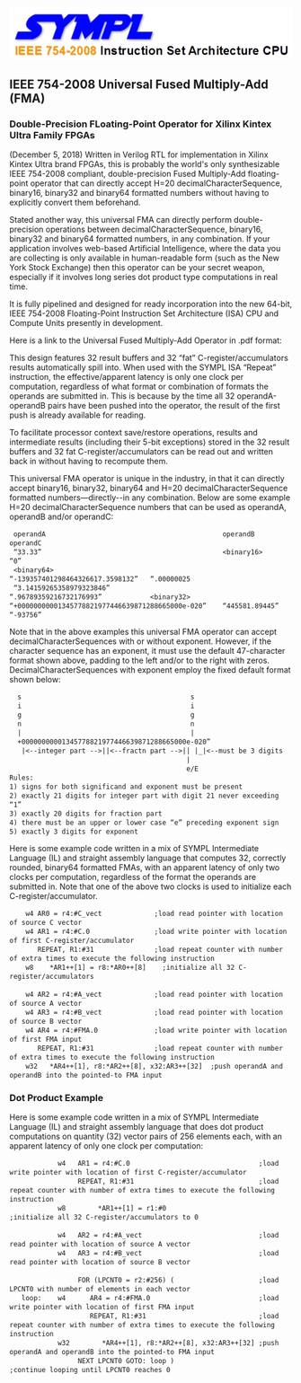 ![](https://github.com/jerry-D/IEEE-754-2008_ISA_CPU/blob/master/images/SYMPL_CPU_LOGO.png)
## IEEE 754-2008 Universal Fused Multiply-Add (FMA) 
### Double-Precision FLoating-Point Operator for Xilinx Kintex Ultra Family FPGAs

(December 5, 2018) Written in Verilog RTL for implementation in Xilinx Kintex Ultra brand FPGAs, this is probably the world's only synthesizable IEEE 754-2008 compliant, 
double-precision Fused Multiply-Add floating-point operator that can directly accept H=20 decimalCharacterSequence, binary16, binary32 and binary64 formatted numbers without having to explicitly convert them beforehand.

Stated another way, this universal FMA can directly perform double-precision operations between decimalCharacterSequence, binary16, binary32 and binary64 formatted numbers, in any combination.  If your application involves web-based Artificial Intelligence, where the data you are collecting is only available in human-readable form (such as the New York Stock Exchange) then this operator can be your secret weapon, especially if it involves long series dot product type computations in real time.  

It is fully pipelined and designed for ready incorporation into the new 64-bit, IEEE 754-2008 Floating-Point Instruction Set Architecture (ISA) CPU and Compute Units presently in development.

Here is a link to the Universal Fused Multiply-Add Operator in .pdf format:


This design features 32 result buffers and 32 “fat” C-register/accumulators results automatically spill into.  When used with the SYMPL ISA “Repeat” instruction, the effective/apparent latency is only one clock per computation, regardless of what format or combination of formats the operands are submitted in.  This is because by the time all 32 operandA-operandB pairs have been pushed into the operator, the result of the first push is already available for reading. 

To facilitate processor context save/restore operations, results and intermediate results (including their 5-bit exceptions) stored in the 32 result buffers and 32 fat C-register/accumulators can be read out and written back in without having to recompute them.

This universal FMA operator is unique in the industry, in that it can directly accept binary16, binary32, binary64 and H=20 decimalCharacterSequence formatted numbers—directly--in any combination.  Below are some example H=20 decimalCharacterSequence numbers that can be used as operandA, operandB and/or operandC:

```
 operandA                                            operandB                           operandC
 “33.33”                                             <binary16>                         “0”
 <binary64>                                          “-139357401298464326617.3598132”   “.00000025
 “3.14159265358979323846”                            “.96789359216732176993”            <binary32>            
“+00000000001345778821977446639871288665000e-020”    “445581.89445”                     “-93756”
```
Note that in the above examples this universal FMA operator can accept decimalCharacterSequences with or without exponent.  However, if the character sequence has an exponent, it must use the default 47-character format shown above, padding to the left and/or to the right with zeros. DecimalCharacterSequences with exponent employ the fixed default format shown below:

```
  s                                          s
  i                                          i
  g                                          g
  n                                          n                                        
  |                                          |                                        
  +00000000001345778821977446639871288665000e-020”
   |<--integer part -->||<--fractn part -->|| |_|<--must be 3 digits
                                            |
                                            e/E
Rules:
1) signs for both significand and exponent must be present
2) exactly 21 digits for integer part with digit 21 never exceeding “1”
3) exactly 20 digits for fraction part
4) there must be an upper or lower case “e” preceding exponent sign
5) exactly 3 digits for exponent 
```
Here is some example code written in a mix of SYMPL Intermediate Language (IL) and straight assembly language that computes 32, correctly rounded, binary64 formatted FMAs, with an apparent latency of only two clocks per computation, regardless of the format the operands are submitted in. Note that one of the above two clocks is used to initialize each C-register/accumulator.

```
    w4 AR0 = r4:#C_vect             ;load read pointer with location of source C vector
    w4 AR1 = r4:#C.0                ;load write pointer with location of first C-register/accumulator
       REPEAT, R1:#31               ;load repeat counter with number of extra times to execute the following instruction
    w8	  *AR1++[1] = r8:*AR0++[8]	  ;initialize all 32 C-register/accumulators

    w4 AR2 = r4:#A_vect             ;load read pointer with location of source A vector
    w4 AR3 = r4:#B_vect             ;load read pointer with location of source B vector
    w4 AR4 = r4:#FMA.0              ;load write pointer with location of first FMA input
       REPEAT, R1:#31               ;load repeat counter with number of extra times to execute the following instruction
    w32   *AR4++[1], r8:*AR2++[8], x32:AR3++[32]  ;push operandA and operandB into the pointed-to FMA input
```
### Dot Product Example
Here is some example code written in a mix of SYMPL Intermediate Language (IL) and straight assembly language that does dot product computations on quantity (32) vector pairs of 256 elements each, with an apparent latency of only one clock per computation:

```
            w4   AR1 = r4:#C.0                                ;load write pointer with location of first C-register/accumulator
                 REPEAT, R1:#31                               ;load repeat counter with number of extra times to execute the following instruction
            w8   	  *AR1++[1] = r1:#0                       	 ;initialize all 32 C-register/accumulators to 0

            w4   AR2 = r4:#A_vect                             ;load read pointer with location of source A vector
            w4   AR3 = r4:#B_vect                             ;load read pointer with location of source B vector
            
                 FOR (LPCNT0 = r2:#256) (                     ;load LPCNT0 with number of elements in each vector 
   loop:    w4      AR4 = r4:#FMA.0                           ;load write pointer with location of first FMA input
                    REPEAT, R1:#31                            ;load repeat counter with number of extra times to execute the following instruction
            w32        *AR4++[1], r8:*AR2++[8], x32:AR3++[32] ;push operandA and operandB into the pointed-to FMA input
                 NEXT LPCNT0 GOTO: loop )                     ;continue looping until LPCNT0 reaches 0

